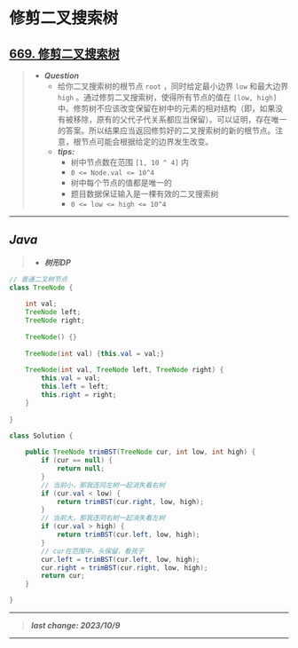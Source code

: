# 修剪二叉搜索树

## [669. 修剪二叉搜索树](https://leetcode.cn/problems/trim-a-binary-search-tree/)

> - ***Question***
>   - 给你二叉搜索树的根节点 `root` ，同时给定最小边界 `low` 和最大边界 `high` 。通过修剪二叉搜索树，使得所有节点的值在 `[low, high]` 中。修剪树不应该改变保留在树中的元素的相对结构（即，如果没有被移除，原有的父代子代关系都应当保留）。可以证明，存在唯一的答案。所以结果应当返回修剪好的二叉搜索树的新的根节点。注意，根节点可能会根据给定的边界发生改变。
>   - ***tips:***
>     - 树中节点数在范围 `[1, 10 ^ 4]` 内
>     - `0 <= Node.val <= 10^4`
>     - 树中每个节点的值都是唯一的
>     - 题目数据保证输入是一棵有效的二叉搜索树
>     - `0 <= low <= high <= 10^4`

---

## *Java*

> - ***树形DP***

```java
// 普通二叉树节点
class TreeNode {
    
    int val;
    TreeNode left;
    TreeNode right;
    
    TreeNode() {}
    
    TreeNode(int val) {this.val = val;}
    
    TreeNode(int val, TreeNode left, TreeNode right) {
        this.val = val;
        this.left = left;
        this.right = right;
    }
    
}

class Solution {
    
    public TreeNode trimBST(TreeNode cur, int low, int high) {
        if (cur == null) {
            return null;
        }
        // 当前小，那我连同左树一起消失看右树
        if (cur.val < low) {
            return trimBST(cur.right, low, high);
        }
        // 当前大，那我连同右树一起消失看左树
        if (cur.val > high) {
            return trimBST(cur.left, low, high);
        }
        // cur在范围中，头保留，看孩子
        cur.left = trimBST(cur.left, low, high);
        cur.right = trimBST(cur.right, low, high);
        return cur;
    }

}
```

---

> ***last change: 2023/10/9***

---
